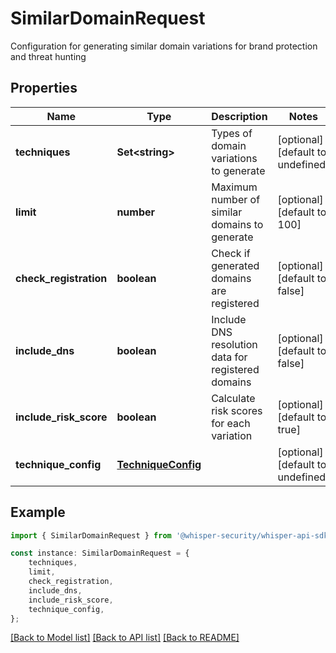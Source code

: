 # SimilarDomainRequest

Configuration for generating similar domain variations for brand protection and threat hunting

## Properties

Name | Type | Description | Notes
------------ | ------------- | ------------- | -------------
**techniques** | **Set&lt;string&gt;** | Types of domain variations to generate | [optional] [default to undefined]
**limit** | **number** | Maximum number of similar domains to generate | [optional] [default to 100]
**check_registration** | **boolean** | Check if generated domains are registered | [optional] [default to false]
**include_dns** | **boolean** | Include DNS resolution data for registered domains | [optional] [default to false]
**include_risk_score** | **boolean** | Calculate risk scores for each variation | [optional] [default to true]
**technique_config** | [**TechniqueConfig**](TechniqueConfig.md) |  | [optional] [default to undefined]

## Example

```typescript
import { SimilarDomainRequest } from '@whisper-security/whisper-api-sdk';

const instance: SimilarDomainRequest = {
    techniques,
    limit,
    check_registration,
    include_dns,
    include_risk_score,
    technique_config,
};
```

[[Back to Model list]](../README.md#documentation-for-models) [[Back to API list]](../README.md#documentation-for-api-endpoints) [[Back to README]](../README.md)
